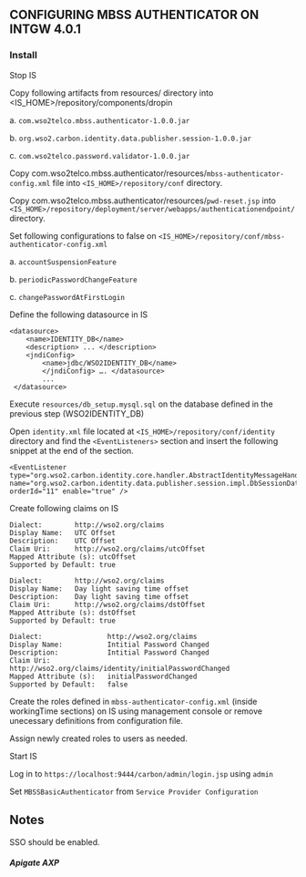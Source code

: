 ## CONFIGURING MBSS AUTHENTICATOR ON INTGW 4.0.1

### Install

Stop IS

Copy following artifacts from resources/ directory into <IS_HOME>/repository/components/dropin
   
   a. `com.wso2telco.mbss.authenticator-1.0.0.jar`
   
   b. `org.wso2.carbon.identity.data.publisher.session-1.0.0.jar`
   
   c. `com.wso2telco.password.validator-1.0.0.jar`
   
Copy com.wso2telco.mbss.authenticator/resources/`mbss-authenticator-config.xml` file into `<IS_HOME>/repository/conf` directory.

Copy com.wso2telco.mbss.authenticator/resources/`pwd-reset.jsp` into `<IS_HOME>/repository/deployment/server/webapps/authenticationendpoint/` directory.

Set following configurations to false on `<IS_HOME>/repository/conf/mbss-authenticator-config.xml`

a. `accountSuspensionFeature`

b. `periodicPasswordChangeFeature`

c. `changePasswordAtFirstLogin`
   
Define the following datasource in IS
```
<datasource>
    <name>IDENTITY_DB</name>
    <description> ... </description> 
    <jndiConfig> 
        <name>jdbc/WSO2IDENTITY_DB</name> 
        </jndiConfig> …. </datasource>
        ...
 </datasource>       
```

Execute `resources/db_setup.mysql.sql` on the database defined in the previous step (WSO2IDENTITY_DB)

Open `identity.xml` file located at `<IS_HOME>/repository/conf/identity` directory and find the `<EventListeners>` section and insert the following snippet at the end of the section.

````
<EventListener type="org.wso2.carbon.identity.core.handler.AbstractIdentityMessageHandler" name="org.wso2.carbon.identity.data.publisher.session.impl.DbSessionDataPublisherImpl" orderId="11" enable="true" />
````

Create following claims on IS
````
Dialect:        http://wso2.org/claims 
Display Name:   UTC Offset 
Description:    UTC Offset 
Claim Uri:      http://wso2.org/claims/utcOffset 
Mapped Attribute (s): utcOffset 
Supported by Default: true
````
````
Dialect:        http://wso2.org/claims 
Display Name:   Day light saving time offset 
Description:    Day light saving time offset 
Claim Uri:      http://wso2.org/claims/dstOffset 
Mapped Attribute (s): dstOffset 
Supported by Default: true
````
````
Dialect:                http://wso2.org/claims
Display Name:	        Intitial Password Changed
Description:        	Intitial Password Changed
Claim Uri:          	http://wso2.org/claims/identity/initialPasswordChanged
Mapped Attribute (s):	initialPasswordChanged
Supported by Default:	false
````
        
    
Create the roles defined in `mbss-authenticator-config.xml` (inside workingTime sections) on IS using management console or remove unecessary definitions from configuration file.

Assign newly created roles to users as needed.

Start IS

Log in to `https://localhost:9444/carbon/admin/login.jsp` using `admin`

Set `MBSSBasicAuthenticator` from `Service Provider Configuration`

## Notes

SSO should be enabled.


##### Apigate AXP 

